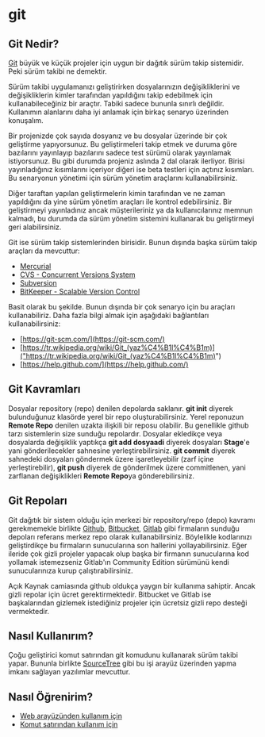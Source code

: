 # git

## Git Nedir?

[Git](https://git-scm.com/) büyük ve küçük projeler için uygun bir dağıtık 
sürüm takip sistemidir. Peki sürüm takibi ne demektir. 

Sürüm takibi uygulamanızı geliştirirken dosyalarınızın değişikliklerini ve 
değişikliklerin kimler tarafından yapıldığını takip edebilmek için 
kullanabileceğiniz bir araçtır. Tabiki sadece bununla sınırlı değildir. 
Kullanımın alanlarını daha iyi anlamak için birkaç senaryo üzerinden konuşalım.

Bir projenizde çok sayıda dosyanız ve bu dosyalar üzerinde bir çok geliştirme 
yapıyorsunuz. Bu geliştirmeleri takip etmek ve duruma göre bazılarını yayınlayıp 
bazılarını sadece test sürümü olarak yayınlamak istiyorsunuz. Bu gibi durumda 
projeniz aslında 2 dal olarak ilerliyor. Birisi yayınladığınız kısımlarını 
içeriyor diğeri ise beta testleri için açtınız kısımları. Bu senaryonun yönetimi 
için sürüm yönetim araçlarını kullanabilirsiniz. 

Diğer taraftan yapılan geliştirmelerin kimin tarafından ve ne zaman yapıldığını 
da yine sürüm yönetim araçları ile kontrol edebilirsiniz. Bir geliştirmeyi 
yayınladınız ancak müşterileriniz ya da kullanıcılarınız memnun kalmadı, bu 
durumda da sürüm yönetim sistemini kullanarak bu geliştirmeyi geri alabilirsiniz.

Git ise sürüm takip sistemlerinden birisidir. Bunun dışında başka sürüm takip
araçları da mevcuttur:

 * [Mercurial](https://www.mercurial-scm.org/) 
 * [CVS - Concurrent Versions System](http://www.nongnu.org/cvs/)
 * [Subversion](https://subversion.apache.org/)
 * [BitKeeper - Scalable Version Control](http://www.bitkeeper.org/)
 

Basit olarak bu şekilde. Bunun dışında bir çok senaryo için bu araçları 
kullanabiliriz. Daha fazla bilgi almak için aşağıdaki bağlantıları 
kullanabilirsiniz: 

 * [https://git-scm.com/](https://git-scm.com/)
 * [https://tr.wikipedia.org/wiki/Git_(yaz%C4%B1l%C4%B1m)]("https://tr.wikipedia.org/wiki/Git_(yaz%C4%B1l%C4%B1m)")
 * [https://help.github.com/](https://help.github.com/)


## Git Kavramları

Dosyalar repository (repo) denilen depolarda saklanır. **git init** diyerek bulunduğunuz klasörde yerel bir repo oluşturabilirsiniz. Yerel reponuzun **Remote Repo** denilen uzakta ilişkili bir reposu olabilir. Bu genellikle github tarzı sistemlerin size sunduğu repolardır. Dosyalar ekledikçe veya dosyalarda değişiklik yaptıkça **git add dosyaadi** diyerek dosyaları **Stage**'e yani gönderilecekler sahnesine yerleştirebilirsiniz. **git commit** diyerek sahnedeki dosyaları göndermek üzere işaretleyebilir (zarf içine yerleştirebilir), **git push** diyerek de gönderilmek üzere commitlenen, yani zarflanan değişiklikleri **Remote Repo**ya gönderebilirsiniz.

## Git Repoları

Git dağıtık bir sistem olduğu için merkezi bir repository/repo (depo) kavramı gerekmemekle birlikte [Github](https://github.com), [Bitbucket](https://bitbucket.org), [Gitlab](https://about.gitlab.com/) gibi firmaların sunduğu depoları referans merkez repo olarak kullanabilirsiniz. Böylelikle kodlarınızı geliştirdikçe bu firmaların sunucularına son hallerini yollayabilirsiniz. Eğer ileride çok gizli projeler yapacak olup başka bir firmanın sunucularına kod yollamak istemezseniz Gitlab'ın Community Edition sürümünü kendi sunucularınıza kurup çalıştırabilirsiniz.

Açık Kaynak camiasında github oldukça yaygın bir kullanıma sahiptir. Ancak gizli repolar için ücret gerektirmektedir. Bitbucket ve Gitlab ise başkalarından gizlemek istediğiniz projeler için ücretsiz gizli repo desteği vermektedir.

## Nasıl Kullanırım?

Çoğu geliştirici komut satırından git komudunu kullanarak sürüm takibi yapar. Bununla birlikte [SourceTree](https://www.sourcetreeapp.com/) gibi bu işi arayüz üzerinden yapma imkanı sağlayan yazılımlar mevcuttur.

## Nasıl Öğrenirim? 

* [Web arayüzünden kullanım için](https://guides.github.com/activities/hello-world/)
* [Komut satırından kullanım için](https://try.github.io/levels/1/challenges/1)

